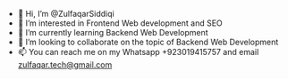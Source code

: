 - 👋 Hi, I’m @ZulfaqarSiddiqi
- 👀 I’m interested in Frontend Web development and SEO
- 🌱 I’m currently learning Backend Web Development
- 💞️ I’m looking to collaborate on the topic of Backend Web Development
- 📫 You can reach me on my Whatsapp +923019415757 and email zulfaqar.tech@gmail.com

<!---
ZulfaqarSiddiqi/ZulfaqarSiddiqi is a ✨ special ✨ repository because its `README.md` (this file) appears on your GitHub profile.
You can click the Preview link to take a look at your changes.
--->
